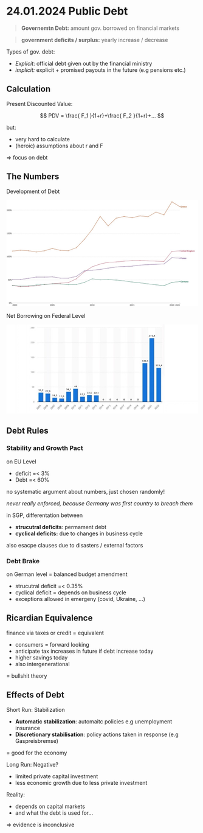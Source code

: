 # 24.01.2024 Public Debt

> **Governemtn Debt:** amount gov. borrowed on financial markets

> **government deficits / surplus:** yearly increase / decrease 

Types of gov. debt:

- *Explicit*: official debt given out by the financial ministry
- *implicit:* explicit + promised payouts in the future (e.g pensions etc.)



## Calculation

Present Discounted Value:

$$
PDV = \frac{ F_1 }{1+r}+\frac{ F_2 }{1+r}+...
$$

but:

- very hard to calculate
- (heroic) assumptions about r and F

=> focus on debt



## The Numbers

Development of Debt

![img](../images/2024-01-29_11-41-14.jpg)

Net Borrowing on Federal Level

![2024-01-29_11-39-47](../images/2024-01-29_11-39-47.jpg)

## Debt Rules

### Stability and Growth Pact

on EU Level 

- deficit =< 3%
- Debt =< 60%

no systematic argument about numbers, just chosen randomly!

*never really enforced, because Germany was first country to breach them*

in SGP, differentation between

- **strucutral deficits**: permament debt
- **cyclical deficits:** due to changes in business cycle

also esacpe clauses due to disasters / external factors

### Debt Brake

on German level = balanced budget amendment

- strucutral deficit =< 0.35%
- cyclical deficit = depends on business cycle
- exceptions allowed in emergeny (covid, Ukraine, ...)



## Ricardian Equivalence

finance via taxes or credit = equivalent

- consumers = forward looking
- anticipate tax increases in future if debt increase today
- higher savings today
- also intergenerational

= bullshit theory



## Effects of Debt

Short Run: Stabilization

- **Automatic stabilization**: automaitc policies e.g unemployment insurance
- **Discretionary stabilisation**: policy actions taken in response (e.g Gaspreisbremse)

= good for the economy



Long Run: Negative?

- limited private capital investment
- less economic growth due to less private investment

Reality:

- depends on capital markets
- and what the debt is used for...

=> evidence is inconclusive





